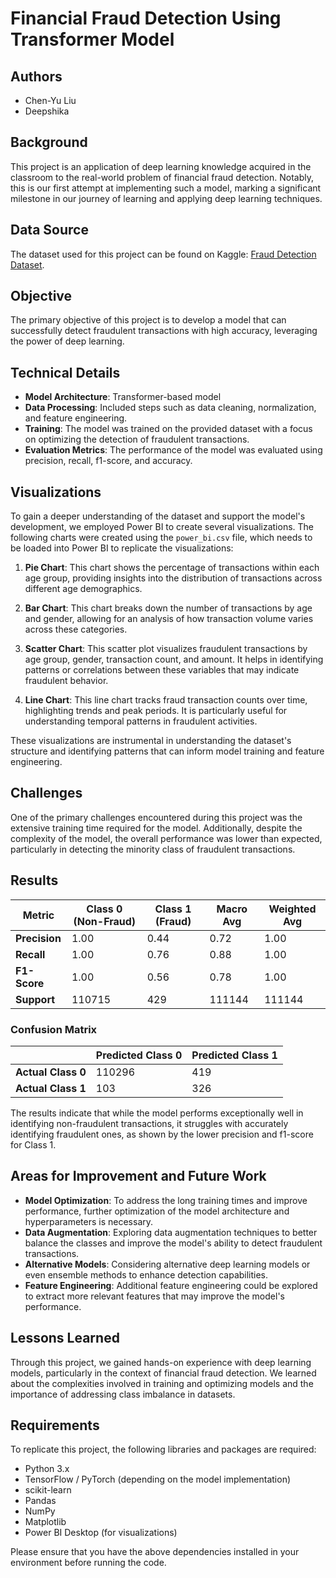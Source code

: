 # Financial Fraud Detection Using Transformer Model

## Authors
- Chen-Yu Liu
- Deepshika

## Background
This project is an application of deep learning knowledge acquired in the classroom to the real-world problem of financial fraud detection. Notably, this is our first attempt at implementing such a model, marking a significant milestone in our journey of learning and applying deep learning techniques.

## Data Source
The dataset used for this project can be found on Kaggle: [Fraud Detection Dataset](https://www.kaggle.com/datasets/kartik2112/fraud-detection/data).

## Objective
The primary objective of this project is to develop a model that can successfully detect fraudulent transactions with high accuracy, leveraging the power of deep learning.

## Technical Details
- **Model Architecture**: Transformer-based model
- **Data Processing**: Included steps such as data cleaning, normalization, and feature engineering.
- **Training**: The model was trained on the provided dataset with a focus on optimizing the detection of fraudulent transactions.
- **Evaluation Metrics**: The performance of the model was evaluated using precision, recall, f1-score, and accuracy.

## Visualizations
To gain a deeper understanding of the dataset and support the model's development, we employed Power BI to create several visualizations. The following charts were created using the `power_bi.csv` file, which needs to be loaded into Power BI to replicate the visualizations:

1. **Pie Chart**: This chart shows the percentage of transactions within each age group, providing insights into the distribution of transactions across different age demographics.
  
2. **Bar Chart**: This chart breaks down the number of transactions by age and gender, allowing for an analysis of how transaction volume varies across these categories.

3. **Scatter Chart**: This scatter plot visualizes fraudulent transactions by age group, gender, transaction count, and amount. It helps in identifying patterns or correlations between these variables that may indicate fraudulent behavior.

4. **Line Chart**: This line chart tracks fraud transaction counts over time, highlighting trends and peak periods. It is particularly useful for understanding temporal patterns in fraudulent activities.

These visualizations are instrumental in understanding the dataset's structure and identifying patterns that can inform model training and feature engineering.

## Challenges
One of the primary challenges encountered during this project was the extensive training time required for the model. Additionally, despite the complexity of the model, the overall performance was lower than expected, particularly in detecting the minority class of fraudulent transactions.

## Results

| Metric          | Class 0 (Non-Fraud) | Class 1 (Fraud) | Macro Avg | Weighted Avg |
|-----------------|---------------------|-----------------|-----------|--------------|
| **Precision**   | 1.00                | 0.44            | 0.72      | 1.00         |
| **Recall**      | 1.00                | 0.76            | 0.88      | 1.00         |
| **F1-Score**    | 1.00                | 0.56            | 0.78      | 1.00         |
| **Support**     | 110715              | 429             | 111144    | 111144       |

### Confusion Matrix

|                 | Predicted Class 0 | Predicted Class 1 |
|-----------------|-------------------|-------------------|
| **Actual Class 0** | 110296            | 419               |
| **Actual Class 1** | 103               | 326               |

The results indicate that while the model performs exceptionally well in identifying non-fraudulent transactions, it struggles with accurately identifying fraudulent ones, as shown by the lower precision and f1-score for Class 1.

## Areas for Improvement and Future Work
- **Model Optimization**: To address the long training times and improve performance, further optimization of the model architecture and hyperparameters is necessary.
- **Data Augmentation**: Exploring data augmentation techniques to better balance the classes and improve the model's ability to detect fraudulent transactions.
- **Alternative Models**: Considering alternative deep learning models or even ensemble methods to enhance detection capabilities.
- **Feature Engineering**: Additional feature engineering could be explored to extract more relevant features that may improve the model's performance.

## Lessons Learned
Through this project, we gained hands-on experience with deep learning models, particularly in the context of financial fraud detection. We learned about the complexities involved in training and optimizing models and the importance of addressing class imbalance in datasets.

## Requirements
To replicate this project, the following libraries and packages are required:
- Python 3.x
- TensorFlow / PyTorch (depending on the model implementation)
- scikit-learn
- Pandas
- NumPy
- Matplotlib
- Power BI Desktop (for visualizations)

Please ensure that you have the above dependencies installed in your environment before running the code.
